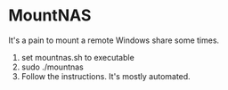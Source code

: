 # MountNAS
It's a pain to mount a remote Windows share some times.

1) set mountnas.sh to executable
2) sudo ./mountnas
3) Follow the instructions. It's mostly automated.
